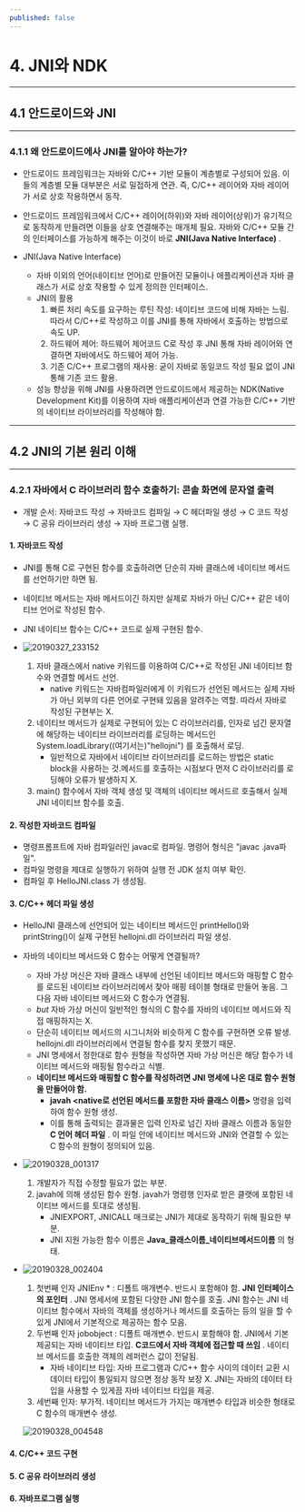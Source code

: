 ```yaml
---
published: false
---
```



# 4. JNI와 NDK
---------------------

## 4.1 안드로이드와 JNI
---------------------

### 4.1.1 왜 안드로이드에사 JNI를 알아야 하는가?

- 안드로이드 프레임워크는 자바와 C/C++ 기반 모듈이 계층별로 구성되어 있음. 이들의 계층별 모듈 대부분은 서로 밀접하게 연관. 즉, C/C++ 레이어와 자바 레이어가 서로 상호 작용하면서 동작.
- 안드로이드 프레임워크에서 C/C++ 레이어(하위)와 자바 레이어(상위)가 유기적으로 동작하게 만들려면 이들을 상호 연결해주는 매개체 필요. 자바와 C/C++ 모듈 간의 인터페이스를 가능하게 해주는 이것이 바로 __JNI(Java Native Interface)__ .

- JNI(Java Native Interface)
     - 자바 이외의 언어(네이티브 언어)로 만들어진 모듈이나 애플리케이션과 자바 클래스가 서로 상호 작용할 수 있게 정의한 인터페이스.
     - JNI의 활용
		1. 빠른 처리 속도를 요구하는 루틴 작성: 네이티브 코드에 비해 자바는 느림. 따라서 C/C++로 작성하고 이를 JNI를 통해 자바에서 호출하는 방법으로 속도 UP.
        2. 하드웨어 제어: 하드웨어 제어코드 C로 작성 후 JNI 통해 자바 레이어와 연결하면 자바에서도 하드웨어 제어 가능.
        3. 기존 C/C++ 프로그램의 재사용: 굳이 자바로 동일코드 작성 필요 없이 JNI 통해 기존 코드 활용.
     - 성능 향상을 위해 JNI를 사용하려면 안드로이드에서 제공하는 NDK(Native Development Kit)를 이용하여 자바 애플리케이션과 연결 가능한 C/C++ 기반의 네이티브 라이브러리를 작성해야 함.
---------------------

## 4.2 JNI의 기본 원리 이해
---------------------  
### 4.2.1 자바에서 C 라이브러리 함수 호출하기: 콘솔 화면에 문자열 출력

- 개발 순서: 자바코드 작성 → 자바코드 컴파일 → C 헤더파일 생성 → C 코드 작성 → C 공유 라이브러리 생성 → 자바 프로그램 실행.

#### 1. 자바코드 작성
- JNI를 통해 C로 구현된 함수를 호출하려면 단순히 자바 클래스에 네이티브 메서드를 선언하기만 하면 됨.
- 네이티브 메서드는 자바 메서드이긴 하지만 실제로 자바가 아닌 C/C++ 같은 네이티브 언어로 작성된 함수.
- JNI 네이티브 함수는 C/C++ 코드로 실제 구현된 함수.

- ![20190327_233152](https://user-images.githubusercontent.com/48465809/55142276-97bdb700-517f-11e9-9d8a-b84ac63e6fbc.jpg)
	1. 자바 클래스에서 native 키워드를 이용하여 C/C++로 작성된 JNI 네이티브 함수와 연결할 메서드 선언.
    	- native 키워드는 자바컴파일러에게 이 키워드가 선언된 메서드는 실제 자바가 아닌 외부의 다른 언어로 구현돼 있음을 알려주는 역할. 따라서 자바로 작성된 구현부는 X.
	2. 네이티브 메서드가 실제로 구현되어 있는 C 라이브러리를, 인자로 넘긴 문자열에 해당하는 네이티브 라이브러리를 로딩하는 메서드인 System.loadLibrary((여기서는)"hellojni") 를 호출해서 로딩.
		- 일반적으로 자바에서 네이티브 라이브러리를 로드하는 방법은 static block을 사용하는 것.메서드를 호출하는 시점보다 먼저 C 라이브러리를 로딩해야 오류가 발생하지 X.
	3. main() 함수에서 자바 객체 생성 및 객체의 네이티브 메서드르 호출해서 실제 JNI 네이티브 함수를 호출.

#### 2. 작성한 자바코드 컴파일
- 명령프롬프트에 자바 컴파일러인 javac로 컴파일. 명령어 형식은 "javac .java파일".
- 컴파일 명령을 제대로 실행하기 위하여 실행 전 JDK 설치 여부 확인.
- 컴파일 후 HelloJNI.class 가 생성됨. 

#### 3. C/C++ 헤더 파일 생성
- HelloJNI 클래스에 선언되어 있는 네이티브 메서드인 printHello()와 printString()이 실제 구현된 hellojni.dll 라이브러리 파일 생성.
- 자바의 네이티브 메서드와 C 함수는 어떻게 연결될까?
	- 자바 가상 머신은 자바 클래스 내부에 선언된 네이티브 메서드와 매핑할 C 함수를 로드된 네이티브 라이브러리에서 찾아 매핑 테이블 형태로 만들어 놓음. 그 다음 자바 네이티브 메서드와 C 함수가 연결됨.
    - _but_ 자바 가상 머신이 일반적인 형식의 C 함수를 자바의 네이티브 메서드와 직접 매핑하지는 X.
    - 단순히 네이티브 메서드의 시그니처와 비슷하게 C 함수를 구현하면 오류 발생. hellojni.dll 라이브러리에서 연결될 함수를 찾지 못했기 때문.
    - JNI 명세에서 정한대로 함수 원형을 작성하면 자바 가상 머신은 해당 함수가 네이티브 메서드와 매핑될 함수라고 식별.
    - __네이티브 메서드와 매핑할 C 함수를 작성하려면 JNI 명세에 나온 대로 함수 원형을 만들어야 함.__
    	- __javah <native로 선언된 메서드를 포함한 자바 클래스 이름>__ 명령을 입력하여 함수 원형 생성.
        - 이를 통해 출력되는 결과물은 입력 인자로 넘긴 자바 클래스 이름과 동일한 __C 언어 헤더 파일__ . 이 파일 안에 네이티브 메서드와 JNI와 연결할 수 있는 C 함수의 원형이 정의되어 있음.

- ![20190328_001317](https://user-images.githubusercontent.com/48465809/55142277-98564d80-517f-11e9-9d4b-49ac79c45e64.jpg)
	1. 개발자가 직접 수정할 필요가 없는 부분.
    2. javah에 의해 생성된 함수 원형. javah가 명령행 인자로 받은 클랫에 포함된 네이티브 메서드를 토대로 생성됨.
    	- JNIEXPORT, JNICALL 매크로는 JNI가 제대로 동작하기 위해 필요한 부분.
        - JNI 지원 가능한 함수 이름은 __Java_클래스이름_네이티브메서드이름__ 의 형태.
        
- ![20190328_002404](https://user-images.githubusercontent.com/48465809/55142278-98564d80-517f-11e9-9a6d-ee5616ace66e.jpg)
	1. 첫번째 인자 JNIEnv * : 디폴트 매개변수. 반드시 포함해야 함. __JNI 인터페이스의 포인터__ . JNI 명세서에 포함된 다양한 JNI 함수를 호출. JNI 함수는 JNI 네이티브 함수에서 자바의 객체를 생성하거나 메서드를 호출하는 등의 일을 할 수 있게 JNI에서 기본적으로 제공하는 함수 모음.
	2. 두번째 인자 jobobject : 디폴트 매개변수. 반드시 포함해야 함. JNI에서 기본 제공되는 자바 네이티브 타입. __C코드에서 자바 객체에 접근할 때 쓰임__ . 네이티브 메서드를 호출한 객체의 레퍼런스 값이 전달됨.
    	- 자바 네이티브 타입: 자바 프로그램과 C/C++ 함수 사이의 데이터 교환 시 데이터 타입이 통일되지 않으면 정상 동작 보장 X. JNI는 자바의 데이터 타입을 사용할 수 있게끔 자바 네이티브 타입을 제공.
	3. 세번째 인자: 부가적. 네이티브 메서드가 가지는 매개변수 타입과 비슷한 형태로 C 함수의 매개변수 생성.
    
    ![20190328_004548](https://user-images.githubusercontent.com/48465809/55142279-98eee400-517f-11e9-9637-72ed1e94daf3.jpg)
        
#### 4. C/C++ 코드 구현











#### 5. C 공유 라이브러리 생성
#### 6. 자바프로그램 실행


        
